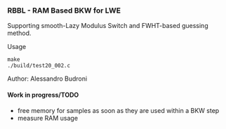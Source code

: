### RBBL - RAM Based BKW for LWE

Supporting smooth-Lazy Modulus Switch and FWHT-based guessing method.

Usage
```
make
./build/test20_002.c
```

Author: Alessandro Budroni

#### Work in progress/TODO
- free memory for samples as soon as they are used within a BKW step
- measure RAM usage
